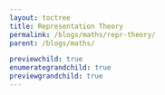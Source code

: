 ```yaml
---
layout: toctree
title: Representation Theory
permalink: /blogs/maths/repr-theory/
parent: /blogs/maths/

previewchild: true
enumerategrandchild: true
previewgrandchild: true
---
```

